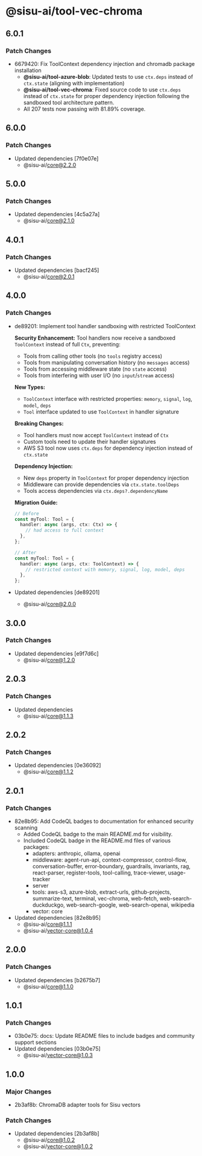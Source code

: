 # @sisu-ai/tool-vec-chroma

## 6.0.1

### Patch Changes

- 6679420: Fix ToolContext dependency injection and chromadb package installation
  - **@sisu-ai/tool-azure-blob**: Updated tests to use `ctx.deps` instead of `ctx.state` (aligning with implementation)
  - **@sisu-ai/tool-vec-chroma**: Fixed source code to use `ctx.deps` instead of `ctx.state` for proper dependency injection following the sandboxed tool architecture pattern.
  - All 207 tests now passing with 81.89% coverage.

## 6.0.0

### Patch Changes

- Updated dependencies [7f0e07e]
  - @sisu-ai/core@2.2.0

## 5.0.0

### Patch Changes

- Updated dependencies [4c5a27a]
  - @sisu-ai/core@2.1.0

## 4.0.1

### Patch Changes

- Updated dependencies [bacf245]
  - @sisu-ai/core@2.0.1

## 4.0.0

### Patch Changes

- de89201: Implement tool handler sandboxing with restricted ToolContext

  **Security Enhancement:**
  Tool handlers now receive a sandboxed `ToolContext` instead of full `Ctx`, preventing:
  - Tools from calling other tools (no `tools` registry access)
  - Tools from manipulating conversation history (no `messages` access)
  - Tools from accessing middleware state (no `state` access)
  - Tools from interfering with user I/O (no `input`/`stream` access)

  **New Types:**
  - `ToolContext` interface with restricted properties: `memory`, `signal`, `log`, `model`, `deps`
  - `Tool` interface updated to use `ToolContext` in handler signature

  **Breaking Changes:**
  - Tool handlers must now accept `ToolContext` instead of `Ctx`
  - Custom tools need to update their handler signatures
  - AWS S3 tool now uses `ctx.deps` for dependency injection instead of `ctx.state`

  **Dependency Injection:**
  - New `deps` property in `ToolContext` for proper dependency injection
  - Middleware can provide dependencies via `ctx.state.toolDeps`
  - Tools access dependencies via `ctx.deps?.dependencyName`

  **Migration Guide:**

  ```typescript
  // Before
  const myTool: Tool = {
    handler: async (args, ctx: Ctx) => {
      // had access to full context
    },
  };

  // After
  const myTool: Tool = {
    handler: async (args, ctx: ToolContext) => {
      // restricted context with memory, signal, log, model, deps
    },
  };
  ```

- Updated dependencies [de89201]
  - @sisu-ai/core@2.0.0

## 3.0.0

### Patch Changes

- Updated dependencies [e9f7d6c]
  - @sisu-ai/core@1.2.0

## 2.0.3

### Patch Changes

- Updated dependencies
  - @sisu-ai/core@1.1.3

## 2.0.2

### Patch Changes

- Updated dependencies [0e36092]
  - @sisu-ai/core@1.1.2

## 2.0.1

### Patch Changes

- 82e8b95: Add CodeQL badges to documentation for enhanced security scanning
  - Added CodeQL badge to the main README.md for visibility.
  - Included CodeQL badge in the README.md files of various packages:
    - adapters: anthropic, ollama, openai
    - middleware: agent-run-api, context-compressor, control-flow, conversation-buffer, error-boundary, guardrails, invariants, rag, react-parser, register-tools, tool-calling, trace-viewer, usage-tracker
    - server
    - tools: aws-s3, azure-blob, extract-urls, github-projects, summarize-text, terminal, vec-chroma, web-fetch, web-search-duckduckgo, web-search-google, web-search-openai, wikipedia
    - vector: core
- Updated dependencies [82e8b95]
  - @sisu-ai/core@1.1.1
  - @sisu-ai/vector-core@1.0.4

## 2.0.0

### Patch Changes

- Updated dependencies [b2675b7]
  - @sisu-ai/core@1.1.0

## 1.0.1

### Patch Changes

- 03b0e75: docs: Update README files to include badges and community support sections
- Updated dependencies [03b0e75]
  - @sisu-ai/vector-core@1.0.3

## 1.0.0

### Major Changes

- 2b3af8b: ChromaDB adapter tools for Sisu vectors

### Patch Changes

- Updated dependencies [2b3af8b]
  - @sisu-ai/core@1.0.2
  - @sisu-ai/vector-core@1.0.2
